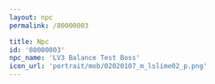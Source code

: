 ```yaml
---
layout: npc
permalink: /80000003

title: Npc
id: '80000003'
npc_name: 'LV3 Balance Test Boss'
icon_url: 'portrait/mob/02020107_m_lslime02_p.png'
---
```

